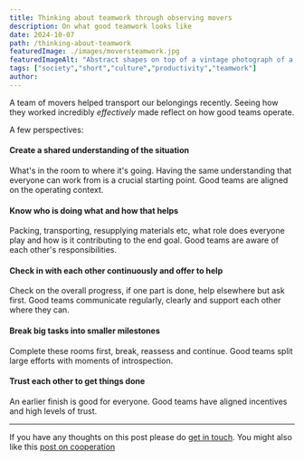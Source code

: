```yaml
---
title: Thinking about teamwork through observing movers
description: On what good teamwork looks like
date: 2024-10-07
path: /thinking-about-teamwork
featuredImage: ./images/moversteamwork.jpg
featuredImageAlt: "Abstract shapes on top of a vintage photograph of a team of farm workers."
tags: ["society","short","culture","productivity","teamwork"]
author:
---
```


A team of movers helped transport our belongings recently. Seeing how they worked incredibly _effectively_ made reflect on how good teams operate.

A few perspectives:

#### Create a shared understanding of the situation

What's in the room to where it's going. Having the same understanding that everyone can work from is a crucial starting point. Good teams are aligned on the operating context.

#### Know who is doing what and how that helps

Packing, transporting, resupplying materials etc, what role does everyone play and how is it contributing to the end goal. Good teams are aware of each other's responsibilities.

#### Check in with each other continuously and offer to help

Check on the overall progress, if one part is done, help elsewhere but ask first. Good teams communicate regularly, clearly and support each other where they can.

#### Break big tasks into smaller milestones

Complete these rooms first, break, reassess and continue. Good teams split large efforts with moments of introspection.

#### Trust each other to get things done

An earlier finish is good for everyone. Good teams have aligned incentives and high levels of trust.

---

If you have any thoughts on this post please do [get in touch](/contact). You might also like this [post on cooperation](/we-can-do-remarkable-feats-of-cooperation)  
